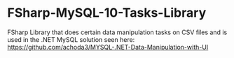 # FSharp-MySQL-10-Tasks-Library

FSharp Library that does certain data manipulation tasks on CSV files and is used in the .NET MySQL solution seen here: https://github.com/achoda3/MYSQL-.NET-Data-Manipulation-with-UI

